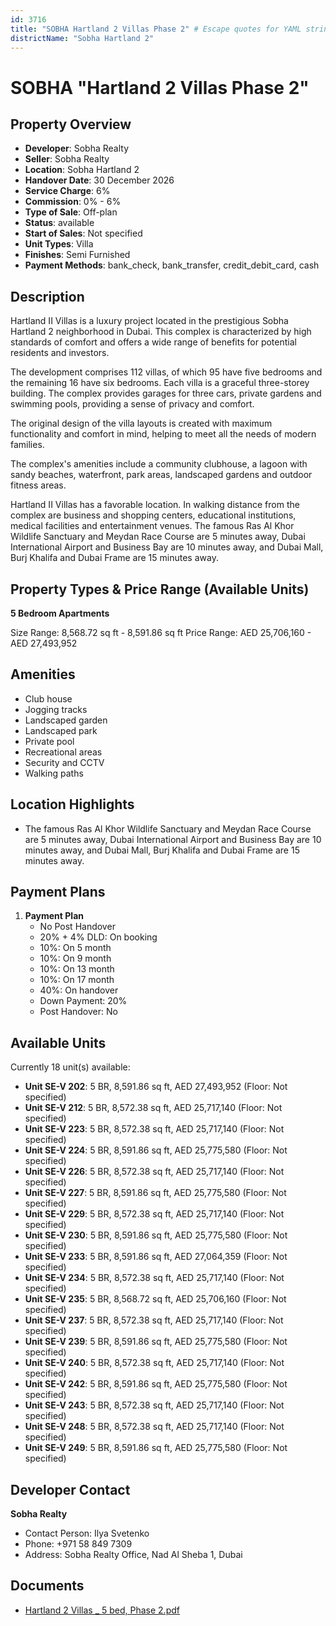 ```yaml
---
id: 3716
title: "SOBHA Hartland 2 Villas Phase 2" # Escape quotes for YAML string
districtName: "Sobha Hartland 2"
---
```


# SOBHA "Hartland 2 Villas Phase 2"

## Property Overview
- **Developer**: Sobha Realty
- **Seller**: Sobha Realty
- **Location**: Sobha Hartland 2
- **Handover Date**: 30 December 2026
- **Service Charge**: 6%
- **Commission**: 0% - 6%
- **Type of Sale**: Off-plan
- **Status**: available
- **Start of Sales**: Not specified
- **Unit Types**: Villa
- **Finishes**: Semi Furnished
- **Payment Methods**: bank_check, bank_transfer, credit_debit_card, cash

## Description
Hartland II Villas is a luxury project located in the prestigious Sobha Hartland 2 neighborhood in Dubai. This complex is characterized by high standards of comfort and offers a wide range of benefits for potential residents and investors.

 The development comprises 112 villas, of which 95 have five bedrooms and the remaining 16 have six bedrooms. Each villa is a graceful three-storey building. The complex provides garages for three cars, private gardens and swimming pools, providing a sense of privacy and comfort.

 The original design of the villa layouts is created with maximum functionality and comfort in mind, helping to meet all the needs of modern families.

 The complex's amenities include a community clubhouse, a lagoon with sandy beaches, waterfront, park areas, landscaped gardens and outdoor fitness areas.

 Hartland II Villas has a favorable location.  In walking distance from the complex are business and shopping centers, educational institutions, medical facilities and entertainment venues. The famous Ras Al Khor Wildlife Sanctuary and Meydan Race Course are 5 minutes away, Dubai International Airport and Business Bay are 10 minutes away, and Dubai Mall, Burj Khalifa and Dubai Frame are 15 minutes away.

## Property Types & Price Range (Available Units)
**5 Bedroom Apartments**

Size Range: 8,568.72 sq ft - 8,591.86 sq ft
Price Range: AED 25,706,160 - AED 27,493,952

## Amenities
- Club house
- Jogging tracks
- Landscaped garden
- Landscaped park
- Private pool
- Recreational areas
- Security and CCTV
- Walking paths

## Location Highlights
- The famous Ras Al Khor Wildlife Sanctuary and Meydan Race Course are 5 minutes away, Dubai International Airport and Business Bay are 10 minutes away, and Dubai Mall, Burj Khalifa and Dubai Frame are 15 minutes away.

## Payment Plans
1. **Payment Plan**
   - No Post Handover
   - 20% + 4% DLD: On booking
   - 10%: On 5 month
   - 10%: On 9 month
   - 10%: On 13 month
   - 10%: On 17 month
   - 40%: On handover
   - Down Payment: 20%
   - Post Handover: No

## Available Units
Currently 18 unit(s) available:
- **Unit SE-V 202**: 5 BR, 8,591.86 sq ft, AED 27,493,952 (Floor: Not specified)
- **Unit SE-V 212**: 5 BR, 8,572.38 sq ft, AED 25,717,140 (Floor: Not specified)
- **Unit SE-V 223**: 5 BR, 8,572.38 sq ft, AED 25,717,140 (Floor: Not specified)
- **Unit SE-V 224**: 5 BR, 8,591.86 sq ft, AED 25,775,580 (Floor: Not specified)
- **Unit SE-V 226**: 5 BR, 8,572.38 sq ft, AED 25,717,140 (Floor: Not specified)
- **Unit SE-V 227**: 5 BR, 8,591.86 sq ft, AED 25,775,580 (Floor: Not specified)
- **Unit SE-V 229**: 5 BR, 8,572.38 sq ft, AED 25,717,140 (Floor: Not specified)
- **Unit SE-V 230**: 5 BR, 8,591.86 sq ft, AED 25,775,580 (Floor: Not specified)
- **Unit SE-V 233**: 5 BR, 8,591.86 sq ft, AED 27,064,359 (Floor: Not specified)
- **Unit SE-V 234**: 5 BR, 8,572.38 sq ft, AED 25,717,140 (Floor: Not specified)
- **Unit SE-V 235**: 5 BR, 8,568.72 sq ft, AED 25,706,160 (Floor: Not specified)
- **Unit SE-V 237**: 5 BR, 8,572.38 sq ft, AED 25,717,140 (Floor: Not specified)
- **Unit SE-V 239**: 5 BR, 8,591.86 sq ft, AED 25,775,580 (Floor: Not specified)
- **Unit SE-V 240**: 5 BR, 8,572.38 sq ft, AED 25,717,140 (Floor: Not specified)
- **Unit SE-V 242**: 5 BR, 8,591.86 sq ft, AED 25,775,580 (Floor: Not specified)
- **Unit SE-V 243**: 5 BR, 8,572.38 sq ft, AED 25,717,140 (Floor: Not specified)
- **Unit SE-V 248**: 5 BR, 8,572.38 sq ft, AED 25,717,140 (Floor: Not specified)
- **Unit SE-V 249**: 5 BR, 8,591.86 sq ft, AED 25,775,580 (Floor: Not specified)

## Developer Contact
**Sobha Realty**
- Contact Person: Ilya Svetenko
- Phone: +971 58 849 7309
- Address: Sobha Realty Office, Nad Al Sheba 1, Dubai

## Documents
- [Hartland 2 Villas _ 5 bed, Phase 2.pdf](https://cdn.geniemap.net/2025/03/01/KI7LoX39PpUGTtjpNPs20Lh38CxHpbaex2JqFVHD.pdf)
